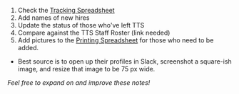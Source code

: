 
1. Check the [Tracking Spreadsheet](https://docs.google.com/spreadsheets/d/1WiHRitHG8pxH13OSdhV8Rx4aRz73Zdp_nkz9L5H0nkU/edit#gid=1889587966)
2. Add names of new hires 
3. Update the status of those who've left TTS 
4. Compare against the TTS Staff Roster (link needed) 
5. Add pictures to the [Printing Spreadsheet](https://docs.google.com/spreadsheets/d/1WiHRitHG8pxH13OSdhV8Rx4aRz73Zdp_nkz9L5H0nkU/edit#gid=1675692351) for those who need to be added.  
  * Best source is to open up their profiles in Slack, screenshot a square-ish image, and resize that image to be 75 px wide.  

_Feel free to expand on and improve these notes!_
